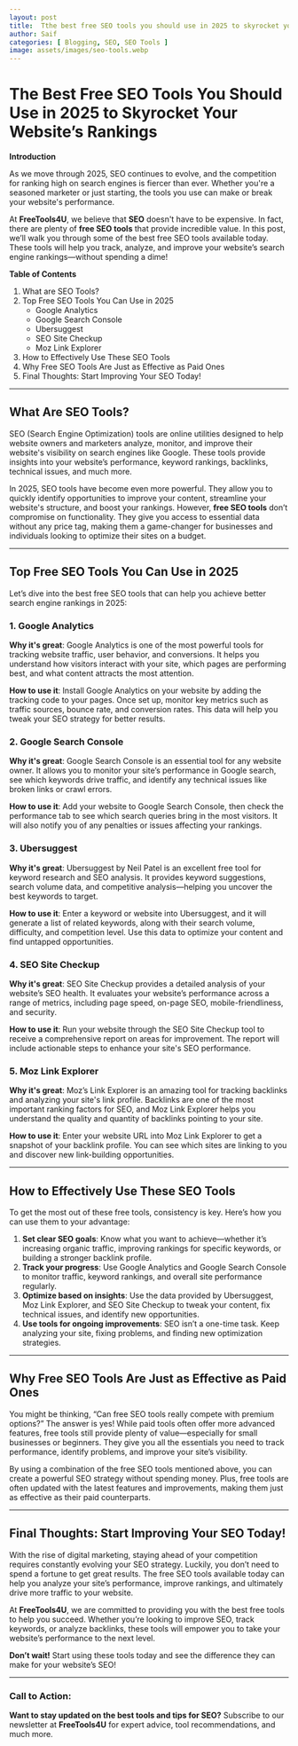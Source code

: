 ```yaml
---
layout: post
title:  Tthe best free SEO tools you should use in 2025 to skyrocket your websites rankings"
author: Saif
categories: [ Blogging, SEO, SEO Tools ]
image: assets/images/seo-tools.webp
---
```


# **The Best Free SEO Tools You Should Use in 2025 to Skyrocket Your Website’s Rankings**

**Introduction**

As we move through 2025, SEO continues to evolve, and the competition for ranking high on search engines is fiercer than ever. Whether you're a seasoned marketer or just starting, the tools you use can make or break your website's performance.

At **FreeTools4U**, we believe that **SEO** doesn't have to be expensive. In fact, there are plenty of **free SEO tools** that provide incredible value. In this post, we’ll walk you through some of the best free SEO tools available today. These tools will help you track, analyze, and improve your website’s search engine rankings—without spending a dime!

**Table of Contents**
1. What are SEO Tools?
2. Top Free SEO Tools You Can Use in 2025
   - Google Analytics
   - Google Search Console
   - Ubersuggest
   - SEO Site Checkup
   - Moz Link Explorer
3. How to Effectively Use These SEO Tools
4. Why Free SEO Tools Are Just as Effective as Paid Ones
5. Final Thoughts: Start Improving Your SEO Today!

---

## **What Are SEO Tools?**

SEO (Search Engine Optimization) tools are online utilities designed to help website owners and marketers analyze, monitor, and improve their website's visibility on search engines like Google. These tools provide insights into your website’s performance, keyword rankings, backlinks, technical issues, and much more.

In 2025, SEO tools have become even more powerful. They allow you to quickly identify opportunities to improve your content, streamline your website's structure, and boost your rankings. However, **free SEO tools** don’t compromise on functionality. They give you access to essential data without any price tag, making them a game-changer for businesses and individuals looking to optimize their sites on a budget.

---

## **Top Free SEO Tools You Can Use in 2025**

Let’s dive into the best free SEO tools that can help you achieve better search engine rankings in 2025:

### **1. Google Analytics**

**Why it's great**: Google Analytics is one of the most powerful tools for tracking website traffic, user behavior, and conversions. It helps you understand how visitors interact with your site, which pages are performing best, and what content attracts the most attention.

**How to use it**: Install Google Analytics on your website by adding the tracking code to your pages. Once set up, monitor key metrics such as traffic sources, bounce rate, and conversion rates. This data will help you tweak your SEO strategy for better results.

### **2. Google Search Console**

**Why it's great**: Google Search Console is an essential tool for any website owner. It allows you to monitor your site’s performance in Google search, see which keywords drive traffic, and identify any technical issues like broken links or crawl errors.

**How to use it**: Add your website to Google Search Console, then check the performance tab to see which search queries bring in the most visitors. It will also notify you of any penalties or issues affecting your rankings.

### **3. Ubersuggest**

**Why it's great**: Ubersuggest by Neil Patel is an excellent free tool for keyword research and SEO analysis. It provides keyword suggestions, search volume data, and competitive analysis—helping you uncover the best keywords to target.

**How to use it**: Enter a keyword or website into Ubersuggest, and it will generate a list of related keywords, along with their search volume, difficulty, and competition level. Use this data to optimize your content and find untapped opportunities.

### **4. SEO Site Checkup**

**Why it's great**: SEO Site Checkup provides a detailed analysis of your website’s SEO health. It evaluates your website’s performance across a range of metrics, including page speed, on-page SEO, mobile-friendliness, and security.

**How to use it**: Run your website through the SEO Site Checkup tool to receive a comprehensive report on areas for improvement. The report will include actionable steps to enhance your site's SEO performance.

### **5. Moz Link Explorer**

**Why it's great**: Moz’s Link Explorer is an amazing tool for tracking backlinks and analyzing your site's link profile. Backlinks are one of the most important ranking factors for SEO, and Moz Link Explorer helps you understand the quality and quantity of backlinks pointing to your site.

**How to use it**: Enter your website URL into Moz Link Explorer to get a snapshot of your backlink profile. You can see which sites are linking to you and discover new link-building opportunities.

---

## **How to Effectively Use These SEO Tools**

To get the most out of these free tools, consistency is key. Here’s how you can use them to your advantage:
1. **Set clear SEO goals**: Know what you want to achieve—whether it’s increasing organic traffic, improving rankings for specific keywords, or building a stronger backlink profile.
2. **Track your progress**: Use Google Analytics and Google Search Console to monitor traffic, keyword rankings, and overall site performance regularly.
3. **Optimize based on insights**: Use the data provided by Ubersuggest, Moz Link Explorer, and SEO Site Checkup to tweak your content, fix technical issues, and identify new opportunities.
4. **Use tools for ongoing improvements**: SEO isn’t a one-time task. Keep analyzing your site, fixing problems, and finding new optimization strategies.

---

## **Why Free SEO Tools Are Just as Effective as Paid Ones**

You might be thinking, “Can free SEO tools really compete with premium options?” The answer is yes! While paid tools often offer more advanced features, free tools still provide plenty of value—especially for small businesses or beginners. They give you all the essentials you need to track performance, identify problems, and improve your site’s visibility.

By using a combination of the free SEO tools mentioned above, you can create a powerful SEO strategy without spending money. Plus, free tools are often updated with the latest features and improvements, making them just as effective as their paid counterparts.

---

## **Final Thoughts: Start Improving Your SEO Today!**

With the rise of digital marketing, staying ahead of your competition requires constantly evolving your SEO strategy. Luckily, you don’t need to spend a fortune to get great results. The free SEO tools available today can help you analyze your site’s performance, improve rankings, and ultimately drive more traffic to your website.

At **FreeTools4U**, we are committed to providing you with the best free tools to help you succeed. Whether you’re looking to improve SEO, track keywords, or analyze backlinks, these tools will empower you to take your website’s performance to the next level.

**Don’t wait!** Start using these tools today and see the difference they can make for your website’s SEO!

---

### **Call to Action:**

**Want to stay updated on the best tools and tips for SEO?** Subscribe to our newsletter at **FreeTools4U** for expert advice, tool recommendations, and much more.
